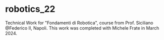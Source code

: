# robotics_22
Technical Work for "Fondamenti di Robotica", course from Prof. Siciliano @Federico II, Napoli. This work was completed with Michele Frate in March 2024.
